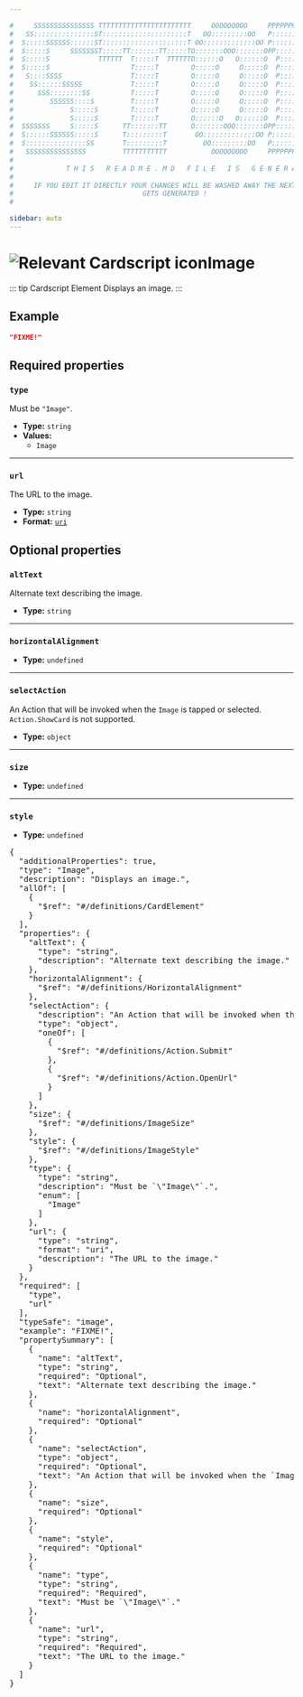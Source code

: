 ```yaml
---

#     SSSSSSSSSSSSSSS TTTTTTTTTTTTTTTTTTTTTTT     OOOOOOOOO     PPPPPPPPPPPPPPPPP    !!!  
#   SS:::::::::::::::ST:::::::::::::::::::::T   OO:::::::::OO   P::::::::::::::::P  !!:!! 
#  S:::::SSSSSS::::::ST:::::::::::::::::::::T OO:::::::::::::OO P::::::PPPPPP:::::P !:::! 
#  S:::::S     SSSSSSST:::::TT:::::::TT:::::TO:::::::OOO:::::::OPP:::::P     P:::::P!:::! 
#  S:::::S            TTTTTT  T:::::T  TTTTTTO::::::O   O::::::O  P::::P     P:::::P!:::! 
#  S:::::S                    T:::::T        O:::::O     O:::::O  P::::P     P:::::P!:::! 
#   S::::SSSS                 T:::::T        O:::::O     O:::::O  P::::PPPPPP:::::P !:::! 
#    SS::::::SSSSS            T:::::T        O:::::O     O:::::O  P:::::::::::::PP  !:::! 
#      SSS::::::::SS          T:::::T        O:::::O     O:::::O  P::::PPPPPPPPP    !:::! 
#         SSSSSS::::S         T:::::T        O:::::O     O:::::O  P::::P            !:::! 
#              S:::::S        T:::::T        O:::::O     O:::::O  P::::P            !!:!! 
#              S:::::S        T:::::T        O::::::O   O::::::O  P::::P             !!!   
#  SSSSSSS     S:::::S      TT:::::::TT      O:::::::OOO:::::::OPP::::::PP                 
#  S::::::SSSSSS:::::S      T:::::::::T       OO:::::::::::::OO P::::::::P           !!!  
#  S:::::::::::::::SS       T:::::::::T         OO:::::::::OO   P::::::::P          !!:!! 
#   SSSSSSSSSSSSSSS         TTTTTTTTTTT           OOOOOOOOO     PPPPPPPPPP           !!!  
#                                                                                          
#             T H I S   R E A D M E . M D   F I L E   I S   G E N E R A T E D !           
#                                                                                         
#     IF YOU EDIT IT DIRECTLY YOUR CHANGES WILL BE WASHED AWAY THE NEXT TIME THIS FILE  
#                                GETS GENERATED !
#                                                                                         

sidebar: auto
---
```


# <img class="header-prefix-icon" :src="$withBase('/cardscript-assets/icons/24dp/image.svg')" alt="Relevant Cardscript icon">Image

::: tip Cardscript Element
Displays an image.
:::

## Example

``` json
"FIXME!"
```

## Required properties

### `type`

Must be `"Image"`.

* **Type:** `string`
* **Values:**
  * `Image`

----

### `url`

The URL to the image.

* **Type:** `string`
* **Format:** [`uri`](https://json-schema.org/understanding-json-schema/reference/string.html#format)

## Optional properties

### `altText`

Alternate text describing the image.

* **Type:** `string`

----

### `horizontalAlignment`

* **Type:** `undefined`

----

### `selectAction`

An Action that will be invoked when the `Image` is tapped or selected. `Action.ShowCard` is not supported.

* **Type:** `object`

----

### `size`

* **Type:** `undefined`

----

### `style`

* **Type:** `undefined`



<pre>
{
  "additionalProperties": true,
  "type": "Image",
  "description": "Displays an image.",
  "allOf": [
    {
      "$ref": "#/definitions/CardElement"
    }
  ],
  "properties": {
    "altText": {
      "type": "string",
      "description": "Alternate text describing the image."
    },
    "horizontalAlignment": {
      "$ref": "#/definitions/HorizontalAlignment"
    },
    "selectAction": {
      "description": "An Action that will be invoked when the `Image` is tapped or selected. `Action.ShowCard` is not supported.",
      "type": "object",
      "oneOf": [
        {
          "$ref": "#/definitions/Action.Submit"
        },
        {
          "$ref": "#/definitions/Action.OpenUrl"
        }
      ]
    },
    "size": {
      "$ref": "#/definitions/ImageSize"
    },
    "style": {
      "$ref": "#/definitions/ImageStyle"
    },
    "type": {
      "type": "string",
      "description": "Must be `\"Image\"`.",
      "enum": [
        "Image"
      ]
    },
    "url": {
      "type": "string",
      "format": "uri",
      "description": "The URL to the image."
    }
  },
  "required": [
    "type",
    "url"
  ],
  "typeSafe": "image",
  "example": "FIXME!",
  "propertySummary": [
    {
      "name": "altText",
      "type": "string",
      "required": "Optional",
      "text": "Alternate text describing the image."
    },
    {
      "name": "horizontalAlignment",
      "required": "Optional"
    },
    {
      "name": "selectAction",
      "type": "object",
      "required": "Optional",
      "text": "An Action that will be invoked when the `Image` is tapped or selected. `Action.ShowCard` is not supported."
    },
    {
      "name": "size",
      "required": "Optional"
    },
    {
      "name": "style",
      "required": "Optional"
    },
    {
      "name": "type",
      "type": "string",
      "required": "Required",
      "text": "Must be `\"Image\"`."
    },
    {
      "name": "url",
      "type": "string",
      "required": "Required",
      "text": "The URL to the image."
    }
  ]
}
</pre>


